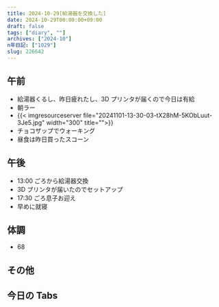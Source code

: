 ```yaml
---
title: 2024-10-29[給湯器を交換した]
date: 2024-10-29T00:00:00+09:00
draft: false
tags: ["diary", ""]
archives: ["2024-10"]
n年日記: ["1029"]
slug: 226642
---
```


## 午前

- 給湯器くるし、昨日疲れたし、3D プリンタが届くので今日は有給
- 朝ラー
- {{< imgresourceserver file="20241101-13-30-03-tX28hM-5KObLuut-3Je5.jpg" width="300" title="">}}
- チョコザップでウォーキング
- 昼食は昨日買ったスコーン

## 午後

- 13:00 ごろから給湯器交換
- 3D プリンタが届いたのでセットアップ
- 17:30 ごろ息子お迎え
- 早めに就寝

## 体調

- 68

## その他

## 今日の Tabs
